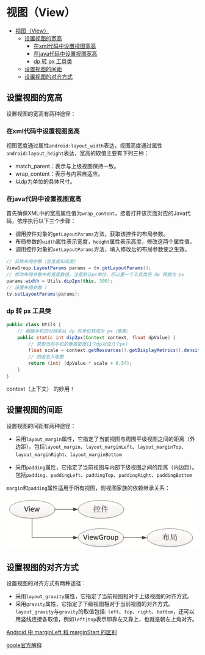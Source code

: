# 视图（View）

- [视图（View）](#视图view)
  - [设置视图的宽高](#设置视图的宽高)
    - [在xml代码中设置视图宽高](#在xml代码中设置视图宽高)
    - [在java代码中设置视图宽高](#在java代码中设置视图宽高)
    - [dp 转 px 工具类](#dp-转-px-工具类)
  - [设置视图的间距](#设置视图的间距)
  - [设置视图的对齐方式](#设置视图的对齐方式)

## 设置视图的宽高

设置视图的宽高有两种途径：

### 在xml代码中设置视图宽高

视图宽度通过属性`android:layout_width`表达，视图高度通过属性`android:layout_height`表达，宽高的取值主要有下列三种：
- match_parent：表示与上级视图保持一致。
- wrap_content：表示与内容自适应。
- 以dp为单位的具体尺寸。


### 在java代码中设置视图宽高

首先确保XML中的宽高属性值为`wrap_content`，接着打开该页面对应的Java代码，依序执行以下三个步骤：
- 调用控件对象的`getLayoutParams`方法，获取该控件的布局参数。
- 布局参数的`width`属性表示宽度，`height`属性表示高度，修改这两个属性值。
- 调用控件对象的`setLayoutParams`方法，填入修改后的布局参数使之生效。


```java
// 获取布局参数（含宽度和高度)
ViewGroup.LayoutParams params = tv.getLayoutParams();
// 修改布局参数中的宽度数值，注意默认px单位，所以要一个工具类将 dp 转换为 px
params.width = Utils.dip2px(this, 300);
// 设置布局参数（
tv.setLayoutParams(params);
```

### dp 转 px 工具类

```java
public class Utils {
    // 根据手机的分辨率从 dp 的单位转成为 px（像素）
    public static int dip2px(Context context, float dpValue) {
        // 获取当前手机的像素密度(1个dp对应几个px)
        float scale = context.getResources().getDisplayMetrics().density;
        // 四舍五入取整
        return (int) (dpValue * scale + 0.5f);
    }
}
```
context（上下文） 的妙用！

## 设置视图的间距

设置视图的间距有两种途径：

- 采用`layout_margin`属性，它指定了当前视图与周围平级视图之间的距离（外边距）。包括`layout_margin`、`layout_marginLeft`、`layout_marginTop`、`layout_marginRight`、`layout_marginBottom`
  
- 采用`padding`属性，它指定了当前视图与内部下级视图之间的距离（内边距）。包括`padding`、`paddingLeft`、`paddingTop`、`paddingRight`、`paddingBottom`

`margin`和`padding`属性适用于所有视图，附视图家族的依赖继承关系：

![视图家族的依赖继承关系](./img/view_relationship.png)

## 设置视图的对齐方式

设置视图的对齐方式有两种途径：

- 采用`layout_gravity`属性，它指定了当前视图相对于上级视图的对齐方式。
- 采用`gravity`属性，它指定了下级视图相对于当前视图的对齐方式。
`layout_gravity`与`gravity`的取值包括: `left`、`top`、`right`、`bottom`，还可以用竖线连接各取值，例如`left|top`表示即靠左又靠上，也就是朝左上角对齐。

[Android 中 marginLeft 和 marginStart 的区别](https://www.jianshu.com/p/d597d96d5167)

[goole官方解释](https://developer.android.com/about/versions/android-4.2.html#RTL)

